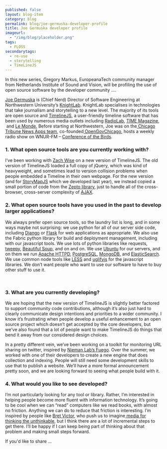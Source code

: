 ```yaml
---
published: false
layout: blog-item
category: blog
permalink: blog/joe-germuska-developer-profile
title: Joe Germuska developer profile
imageurl: 
  - "/img/blog/placeholder.png"
tags: 
  - FLOSS
secondarytags:
  - re-use
  - storytelling
  - TimeLineJS
---
```

In this new series, Gregory Markus, EuropeanaTech community manager from Netherlands Institute of Sound and Vision, will be profiling the use of open source software by the developer community ....

<p><a href="https://www.google.com/url?q=https%3A%2F%2Fgithub.com%2FJoeGermuska&amp;sa=D&amp;sntz=1&amp;usg=AFQjCNHmWn-UYWAkrocBzb1mnIdFo9O4ug">Joe Germuska</a>&nbsp;is (Chief Nerd) Director of Software Engineering at Northwestern University&rsquo;s <a href="http://www.google.com/url?q=http%3A%2F%2Fknightlab.northwestern.edu%2F&amp;sa=D&amp;sntz=1&amp;usg=AFQjCNHhR1r9mcLKky2GHSX4Ix6oMGMI0g">KnightLab</a>. KnightLab specialises in technologies that take journalism and storytelling to a new level. The majority of its tools are open source and <a href="http://www.google.com/url?q=http%3A%2F%2Ftimeline.knightlab.com%2F&amp;sa=D&amp;sntz=1&amp;usg=AFQjCNFsJfXOIXfu4VrWN8ASfuyQsdfQvA">TimelineJS</a>, a user-friendly timeline software that has been used by numerous media outlets including <a href="http://www.google.com/url?q=http%3A%2F%2Fwww.radiolab.org%2Fblogs%2Fradiolab-blogland%2F2012%2Fjun%2F29%2Fcolor-walk%2F&amp;sa=D&amp;sntz=1&amp;usg=AFQjCNGbYugTvvFKhjJcUowD5gcoTRVpbg">RadioLab</a>, <a href="http://www.google.com/url?q=http%3A%2F%2Fworld.time.com%2F2013%2F12%2F05%2Fnelson-mandelas-extraordinary-life-an-interactive-timeline%2F&amp;sa=D&amp;sntz=1&amp;usg=AFQjCNGziIiP0HFbYx-bq7Cnum9sckJyjw">TIME Magazine</a>, &nbsp;and <a href="http://www.google.com/url?q=http%3A%2F%2Fwww.lemonde.fr%2Felection-presidentielle-2012%2Fvisuel%2F2012%2F04%2F21%2Fchronologie-une-si-longue-campagne-presidentielle_1681661_1471069.html&amp;sa=D&amp;sntz=1&amp;usg=AFQjCNHKaVV1uyLUtETF-R4KrAc9TGK2UA">Le Monde.</a>&nbsp;Before starting at Northwestern, Joe was on the<a href="http://www.google.com/url?q=http%3A%2F%2Fblog.apps.chicagotribune.com%2F&amp;sa=D&amp;sntz=1&amp;usg=AFQjCNHbZukuZ-eMv8cxZsbK68Pncj9h5A">&nbsp;</a><a href="http://www.google.com/url?q=http%3A%2F%2Fblog.apps.chicagotribune.com%2F&amp;sa=D&amp;sntz=1&amp;usg=AFQjCNHbZukuZ-eMv8cxZsbK68Pncj9h5A">Chicago Tribune News Apps team</a>, co-founded<a href="http://www.google.com/url?q=http%3A%2F%2Fwww.meetup.com%2FOpenGovChicago%2F&amp;sa=D&amp;sntz=1&amp;usg=AFQjCNFuUkoAqCItfmHhgInHpS0D5L_o9w">&nbsp;</a><a href="http://www.google.com/url?q=http%3A%2F%2Fwww.meetup.com%2FOpenGovChicago%2F&amp;sa=D&amp;sntz=1&amp;usg=AFQjCNFuUkoAqCItfmHhgInHpS0D5L_o9w">OpenGovChicago</a>, hosts a weekly radio show on WNUR-FM &ndash; <a href="http://www.google.com/url?q=http%3A%2F%2Fblog.germuska.com%2F&amp;sa=D&amp;sntz=1&amp;usg=AFQjCNFuVw7W2JoDmYF1pVpgtd1uvfOE9A">Conference of the Birds</a>. </p>

### 1. What open source tools are you currently working with?

<p>I&rsquo;ve been working with <a href="http://www.google.com/url?q=http%3A%2F%2Fzachwise.com%2F&amp;sa=D&amp;sntz=1&amp;usg=AFQjCNE8-b7tcoDU7k2jXk6W-a-qKeCfrw">Zach Wise</a>&nbsp;on a new version of TimelineJS. The old version of TimelineJS loaded a full copy of jQuery, which was kind of heavyweight, and sometimes lead to version collision problems when people embedded a Timeline in their own webpage. For the new version (and for <a href="http://www.google.com/url?q=http%3A%2F%2Fstorymap.knightlab.com%2F&amp;sa=D&amp;sntz=1&amp;usg=AFQjCNGU6NxfIo5a9z-Vf69lI9584DNtBQ">StoryMapJS</a>&nbsp;which we developed last year), we instead copied a small portion of code from the <a href="http://www.google.com/url?q=http%3A%2F%2Fzeptojs.com%2F&amp;sa=D&amp;sntz=1&amp;usg=AFQjCNHg5pApqK9qmEX2XQqpB1yvFKLLcA">Zepto library</a>, just to handle all of the cross-browser, cross-server complexity of <a href="http://www.google.com/url?q=http%3A%2F%2Fwww.ajax-cross-domain.com%2F&amp;sa=D&amp;sntz=1&amp;usg=AFQjCNFSjh5o6IzHBJproNf8L7kg5HpK1A">AJAX</a>.</p><p class="c2 c5"></p>

### 2. What open source tools have you used in the past to develop larger applications?</p>

<p>We always prefer open source tools, so the laundry list is long, and in some ways maybe not surprising: we use python for all of our server side code, including <a href="https://www.google.com/url?q=https%3A%2F%2Fwww.djangoproject.com%2F&amp;sa=D&amp;sntz=1&amp;usg=AFQjCNHSU1ZCMW_LBb5E3mdq2QDIAj8M4g">Django</a>&nbsp;or <a href="http://www.google.com/url?q=http%3A%2F%2Fflask.pocoo.org%2F&amp;sa=D&amp;sntz=1&amp;usg=AFQjCNEJ9V-_HcnDs2ho4QdgKcuzcvyZwA">Flask</a>&nbsp;for web applications as appropriate. We also use the Fabric python library for build and deployment management, including with our javascript tools. We use lots of python libraries like requests, <a href="https://www.google.com/url?q=https%3A%2F%2Fgithub.com%2Ftweepy%2Ftweepy&amp;sa=D&amp;sntz=1&amp;usg=AFQjCNFSUaF2d7LZ02-QehsnAEbfcBKu_g">tweepy</a>, <a href="http://www.google.com/url?q=http%3A%2F%2Fwww.crummy.com%2Fsoftware%2FBeautifulSoup%2F&amp;sa=D&amp;sntz=1&amp;usg=AFQjCNHG_jrlLUcKe_OXToO3kMM5eF3JeQ">Beautiful Soup</a>, and on and on. We use <a href="http://www.google.com/url?q=http%3A%2F%2Fwww.ubuntu.com%2F&amp;sa=D&amp;sntz=1&amp;usg=AFQjCNHHTmFHYKsnZbVKD3XP7-6c8QSVtg">Ubuntu</a>&nbsp;for our servers, and on them we run <a href="http://www.google.com/url?q=http%3A%2F%2Fhttpd.apache.org%2F&amp;sa=D&amp;sntz=1&amp;usg=AFQjCNEnE18Zqwca67qcEKHyyk34gCmIlQ">Apache HTTPD</a>, <a href="http://www.google.com/url?q=http%3A%2F%2Fwww.postgresql.org%2F&amp;sa=D&amp;sntz=1&amp;usg=AFQjCNFzaJ-8YMyDLrJqiVWLkFFrmcbGVQ">PostgreSQL</a>, <a href="http://www.google.com/url?q=http%3A%2F%2Fwww.mongodb.org%2F&amp;sa=D&amp;sntz=1&amp;usg=AFQjCNEbhl-87RwAJABHUobqyutVb2nFBg">MongoDB</a>, and <a href="http://www.google.com/url?q=http%3A%2F%2Fwww.elasticsearch.org%2F&amp;sa=D&amp;sntz=1&amp;usg=AFQjCNEmTzvbPsqT3LkchMsb1uaUdRjiig">ElasticSearch</a>. We use common node tools like <a href="http://www.google.com/url?q=http%3A%2F%2Flesscss.org%2F&amp;sa=D&amp;sntz=1&amp;usg=AFQjCNHyaG6OGCQoyYDFU5HHrHPcAFq0Jg">LESS</a>&nbsp;and <a href="https://www.google.com/url?q=https%3A%2F%2Fgithub.com%2Fmishoo%2FUglifyJS&amp;sa=D&amp;sntz=1&amp;usg=AFQjCNFoF2BJkPHAYiFfelQBjwQJPK4JbQ">uglifyjs</a>&nbsp;for the javascript libraries. We don&rsquo;t want people who want to use our software to have to buy other stuff to use it.</p><p>&nbsp;</p>

### 3. What are you currently developing?

<p>We are hoping that the new version of TimelineJS is slightly better factored to support community code contributions, although it&rsquo;s also just hard to clearly communicate design intentions and priorities to a wider community. I know it&rsquo;s frustrating when people develop a useful enhancement to an open source project which doesn&rsquo;t get accepted by the core developers, but we&rsquo;ve also found that a lot of people want to make TimelineJS do things that bend it away from our considered design choices.</p><p class="c2 c5"></p><p>In a pretty different vein, we&rsquo;ve been working on a toolkit for monitoring URL sharing on twitter, inspired by <a href="http://www.google.com/url?q=http%3A%2F%2Fwww.niemanlab.org%2Ffuego%2F&amp;sa=D&amp;sntz=1&amp;usg=AFQjCNF2I7bNLjt2q9iQcKZraY-_q5vT7g">Nieman Lab&rsquo;s Fuego</a>. Over the summer, we worked with one of their developers to create a new engine that does collection and indexing. People will still need some development skills to use that to publish a website. We&rsquo;ll have a more formal announcement pretty soon, and we are looking forward to seeing what people build with it.</p><p class="c2 c5"></p>

### 4. What would you like to see developed?

<p>I&rsquo;m not particularly looking for any tool or library. Rather, I&rsquo;m interested in helping people become more fluent with information technology. It&rsquo;s going to be cool when we can &ldquo;read&rdquo; computers like we read books, with almost no friction. Anything we can do to reduce that friction is interesting. I&rsquo;m inspired by people like <a href="http://www.google.com/url?q=http%3A%2F%2Fworrydream.com%2F&amp;sa=D&amp;sntz=1&amp;usg=AFQjCNGTh0TIZahWolFwPo-IrAUvXTNy4w">Bret Victor</a>, who push us to imagine<a href="http://www.google.com/url?q=http%3A%2F%2Fworrydream.com%2FMediaForThinkingTheUnthinkable%2F&amp;sa=D&amp;sntz=1&amp;usg=AFQjCNG-AaA_E5YnffRNcTR1f_08-WuZJQ">&nbsp;</a><a href="http://www.google.com/url?q=http%3A%2F%2Fworrydream.com%2FMediaForThinkingTheUnthinkable%2F&amp;sa=D&amp;sntz=1&amp;usg=AFQjCNG-AaA_E5YnffRNcTR1f_08-WuZJQ">media for thinking the unthinkable</a>, but I think there are a lot of incremental steps to get there. I&rsquo;ll be happy if I can keep being part of thinking about that problem and making small steps forward.</p>

If you'd like to share ...
